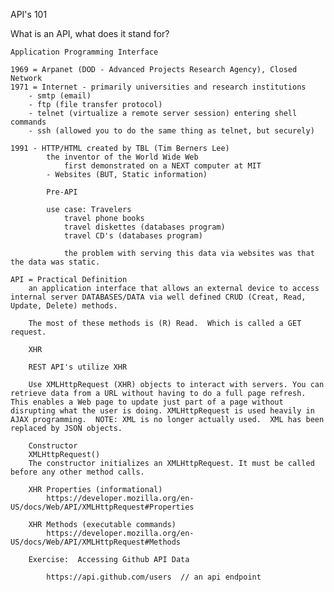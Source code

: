 API's 101

What is an API, what does it stand for?

    Application Programming Interface
    
    1969 = Arpanet (DOD - Advanced Projects Research Agency), Closed Network
    1971 = Internet - primarily universities and research institutions
        - smtp (email)
        - ftp (file transfer protocol)
        - telnet (virtualize a remote server session) entering shell commands
        - ssh (allowed you to do the same thing as telnet, but securely)
    
    1991 - HTTP/HTML created by TBL (Tim Berners Lee)
            the inventor of the World Wide Web
                first demonstrated on a NEXT computer at MIT
            - Websites (BUT, Static information)

            Pre-API

            use case: Travelers
                travel phone books
                travel diskettes (databases program)
                travel CD's (databases program)

                the problem with serving this data via websites was that the data was static.

    API = Practical Definition
        an application interface that allows an external device to access internal server DATABASES/DATA via well defined CRUD (Creat, Read, Update, Delete) methods.  
        
        The most of these methods is (R) Read.  Which is called a GET request.

        XHR 

        REST API's utilize XHR

        Use XMLHttpRequest (XHR) objects to interact with servers. You can retrieve data from a URL without having to do a full page refresh. This enables a Web page to update just part of a page without disrupting what the user is doing. XMLHttpRequest is used heavily in AJAX programming.  NOTE: XML is no longer actually used.  XML has been replaced by JSON objects.

        Constructor
        XMLHttpRequest()
        The constructor initializes an XMLHttpRequest. It must be called before any other method calls.

        XHR Properties (informational)
            https://developer.mozilla.org/en-US/docs/Web/API/XMLHttpRequest#Properties

        XHR Methods (executable commands)
            https://developer.mozilla.org/en-US/docs/Web/API/XMLHttpRequest#Methods

        Exercise:  Accessing Github API Data

            https://api.github.com/users  // an api endpoint

    